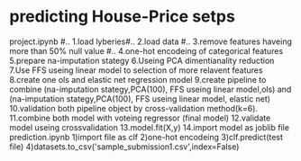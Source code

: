 # predicting House-Price setps 
project.ipynb #..
1.load lyberies#..
2.load data #..
3.remove features haveing more than 50% null value #..
4.one-hot encodeing of categorical features
5.prepare na-imputation stategy
6.Useing PCA dimentianality reduction
7.Use FFS useing linear model to selection of more  relavent features
8.create one ols and elastic net regression model
9.create pipeline to combine (na-imputation stategy,PCA(100), FFS useing linear model,ols)
  and  (na-imputation stategy,PCA(100), FFS useing linear model, elastic net)
10.validation both  pipeline object by cross-validation method(k=6).
11.combine both model with voteing regressor (final model)
12.validate model useing crossvalidation
13.model.fit(X,y)
14.import model as joblib file
prediction.ipynb
1)import file as clf
2)one-hot encodeing
3)clf.predict(test file)
4)datasets.to_csv('sample_submission1.csv',index=False)
 
